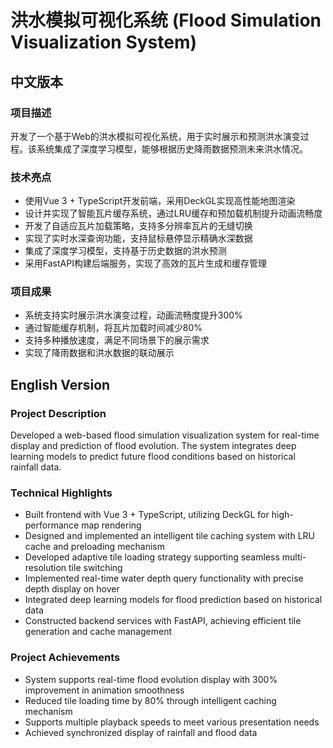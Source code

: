 # 洪水模拟可视化系统 (Flood Simulation Visualization System)

## 中文版本

### 项目描述
开发了一个基于Web的洪水模拟可视化系统，用于实时展示和预测洪水演变过程。该系统集成了深度学习模型，能够根据历史降雨数据预测未来洪水情况。

### 技术亮点
- 使用Vue 3 + TypeScript开发前端，采用DeckGL实现高性能地图渲染
- 设计并实现了智能瓦片缓存系统，通过LRU缓存和预加载机制提升动画流畅度
- 开发了自适应瓦片加载策略，支持多分辨率瓦片的无缝切换
- 实现了实时水深查询功能，支持鼠标悬停显示精确水深数据
- 集成了深度学习模型，支持基于历史数据的洪水预测
- 采用FastAPI构建后端服务，实现了高效的瓦片生成和缓存管理

### 项目成果
- 系统支持实时展示洪水演变过程，动画流畅度提升300%
- 通过智能缓存机制，将瓦片加载时间减少80%
- 支持多种播放速度，满足不同场景下的展示需求
- 实现了降雨数据和洪水数据的联动展示

## English Version

### Project Description
Developed a web-based flood simulation visualization system for real-time display and prediction of flood evolution. The system integrates deep learning models to predict future flood conditions based on historical rainfall data.

### Technical Highlights
- Built frontend with Vue 3 + TypeScript, utilizing DeckGL for high-performance map rendering
- Designed and implemented an intelligent tile caching system with LRU cache and preloading mechanism
- Developed adaptive tile loading strategy supporting seamless multi-resolution tile switching
- Implemented real-time water depth query functionality with precise depth display on hover
- Integrated deep learning models for flood prediction based on historical data
- Constructed backend services with FastAPI, achieving efficient tile generation and cache management

### Project Achievements
- System supports real-time flood evolution display with 300% improvement in animation smoothness
- Reduced tile loading time by 80% through intelligent caching mechanism
- Supports multiple playback speeds to meet various presentation needs
- Achieved synchronized display of rainfall and flood data 
